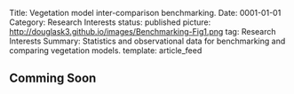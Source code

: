 Title: Vegetation model inter-comparison benchmarking.
Date: 0001-01-01
Category: Research Interests
status: published
picture: http://douglask3.github.io/images/Benchmarking-Fig1.png
tag: Research Interests
Summary: Statistics and observational data for benchmarking and comparing vegetation models.
template: article_feed

<h2> Comming Soon </h2>
